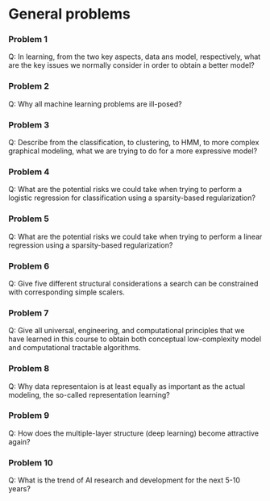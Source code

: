 # General problems

### Problem 1
Q: In learning, from the two key aspects, data ans model, respectively,
what are the key issues we normally consider in order to obtain a
better model?

### Problem 2
Q: Why all machine learning problems are ill-posed?

### Problem 3
Q: Describe from the classification, to clustering, to HMM, to more
complex graphical modeling, what we are trying to do for a more
expressive model?

### Problem 4
Q: What are the potential risks we could take when trying to perform
a logistic regression for classification using a sparsity-based
regularization?

### Problem 5
Q: What are the potential risks we could take when trying to perform
a linear regression using a sparsity-based regularization?

### Problem 6
Q: Give five different structural considerations a search can be
constrained with corresponding simple scalers.

### Problem 7
Q: Give all universal, engineering, and computational principles that
we have learned in this course to obtain both conceptual low-complexity
model and computational tractable algorithms.

### Problem 8
Q: Why data representaion is at least equally as important as the actual
modeling, the so-called representation learning?

### Problem 9
Q: How does the multiple-layer structure (deep learning) become attractive
again?

### Problem 10
Q: What is the trend of AI research and development for the next 5-10 years?
